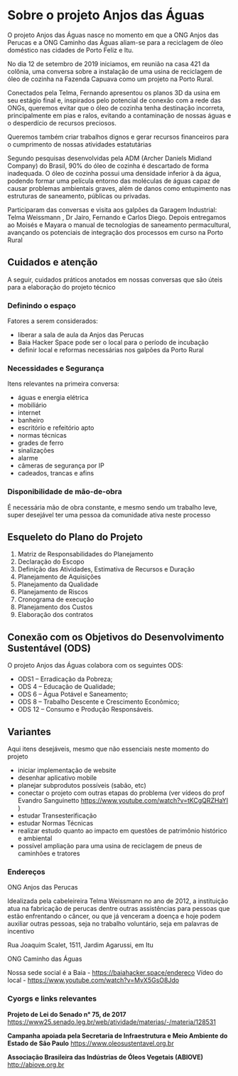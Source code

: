 <!-- TITLE: Usina De Reciclagem De Óleo -->
<!-- SUBTITLE: Registros do projeto Anjos das Águas -->

# Sobre o projeto Anjos das Águas
O projeto Anjos das Águas nasce no momento em que a ONG Anjos das Perucas e a ONG Caminho das Águas aliam-se para a reciclagem de óleo doméstico nas cidades de Porto Feliz e Itu.

No dia 12 de setembro de 2019 iniciamos, em reunião na casa 421 da colônia, uma conversa sobre a instalação de uma usina de reciclagem de óleo de cozinha na Fazenda Capuava como um projeto na Porto Rural.

Conectados pela Telma, Fernando apresentou os planos 3D da usina em seu estágio final e, inspirados pelo potencial de conexão com a rede das ONGs, queremos evitar que o óleo de cozinha tenha destinação incorreta, principalmente em pias e ralos, evitando a contaminação de nossas águas e o desperdício de recursos preciosos.

Queremos também criar trabalhos dignos e gerar recursos financeiros para o cumprimento de nossas atividades estatutárias

Segundo pesquisas desenvolvidas pela ADM (Archer Daniels Midland Company) do Brasil, 90% do óleo de cozinha é descartado de forma inadequada. O óleo de cozinha possui uma densidade inferior à da água, podendo formar uma película entorno das moléculas de águas capaz de causar problemas ambientais graves, além de danos como entupimento nas estruturas de saneamento, públicas ou privadas.

Participaram das conversas e visita aos galpões da Garagem Industrial: Telma Weissmann , Dr Jairo, Fernando e Carlos Diego. Depois entregamos ao Moisés e Mayara o manual de tecnologias de saneamento permacultural, avançando os potenciais de integração dos processos em curso na Porto Rural


## Cuidados e atenção

A seguir, cuidados práticos anotados em nossas conversas que são úteis para a elaboração do projeto técnico


### Definindo o espaço

Fatores a serem considerados:

- liberar a sala de aula da Anjos das Perucas
- Baia Hacker Space pode ser o local para o período de incubação
- definir local e reformas necessárias nos galpões da Porto Rural


### Necessidades e Segurança

Itens relevantes na primeira conversa:

- águas e energia elétrica
- mobiliário
- internet
- banheiro
- escritório e refeitório apto
- normas técnicas
- grades de ferro
- sinalizações
- alarme
- câmeras de segurança por IP
- cadeados, trancas e afins


### Disponibilidade de mão-de-obra

É necessária mão de obra constante, e mesmo sendo um trabalho leve, super desejável ter uma pessoa da comunidade ativa neste processo

## Esqueleto do Plano do Projeto

1.	Matriz de Responsabilidades do Planejamento
2.	Declaração do Escopo
3.	Definição das Atividades, Estimativa de Recursos e Duração
4.	Planejamento de Aquisições
5.	Planejamento da Qualidade
6.	Planejamento de Riscos
7.	Cronograma de execução
8.	Planejamento dos Custos
9.	Elaboração dos contratos

## Conexão com os Objetivos do Desenvolvimento Sustentável (ODS)

O projeto Anjos das Águas colabora com os seguintes ODS:

* ODS1 –  Erradicação da Pobreza;
* ODS 4 – Educação de Qualidade;
* ODS 6 – Água Potável e Saneamento;
* ODS 8 – Trabalho Descente e Crescimento Econômico;
* ODS 12 – Consumo e Produção Responsáveis.


## Variantes

Aqui itens desejáveis, mesmo que não essenciais neste momento do projeto

- iniciar implementação de website
- desenhar aplicativo mobile
- planejar subprodutos possíveis (sabão, etc)
- conectar o projeto com outras etapas do problema (ver vídeos do prof Evandro Sanguinetto https://www.youtube.com/watch?v=tKCgQRZHaYI )
- estudar Transesterificação
- estudar Normas Técnicas
- realizar estudo quanto ao impacto em questões de patrimônio histórico e ambiental
- possível ampliação para uma usina de reciclagem de pneus de caminhões e tratores


### Endereços

ONG Anjos das Perucas

Idealizada pela cabeleireira Telma Weissmann no ano de 2012, a instituição atua na fabricação de perucas dentre outras assistências para pessoas que estão enfrentando o câncer, ou que já venceram a doença e hoje podem auxiliar outras pessoas, seja no trabalho voluntário, seja em palavras de incentivo

Rua Joaquim Scalet, 1511, Jardim Agarussi, em Itu

ONG Caminho das Águas

Nossa sede social é a Baia - https://baiahacker.space/endereco
Vídeo do local - https://www.youtube.com/watch?v=MvX5GsO8Jdo

### Cyorgs e links relevantes

**Projeto de Lei do Senado n° 75, de 2017**
https://www25.senado.leg.br/web/atividade/materias/-/materia/128531

**Campanha apoiada pela Secretaria de Infraestrutura e Meio Ambiente do Estado de São Paulo**
https://www.oleosustentavel.org.br

**Associação Brasileira das Indústrias de Óleos Vegetais (ABIOVE)**
http://abiove.org.br

